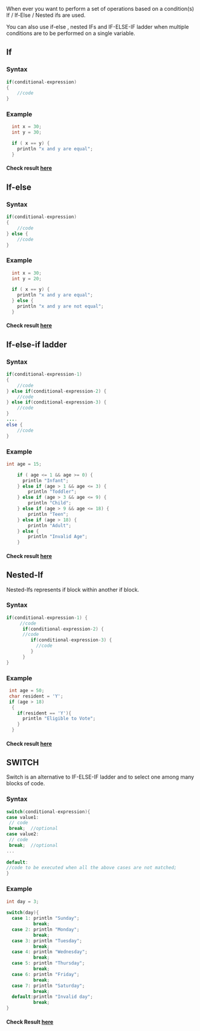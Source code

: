 When ever you want to perform a set of operations based on a condition(s) If / If-Else / Nested ifs are used.

You can also use if-else , nested IFs and IF-ELSE-IF ladder when multiple conditions are to be performed on a single variable.

## If

### Syntax

```java
if(conditional-expression)
{
    //code
}
```
### Example

```java
  int x = 30;
  int y = 30;

  if ( x == y) {
    println "x and y are equal";
  }

```
#### Check result [here](https://onecompiler.com/groovy/3vmstfxxj)

## If-else

### Syntax

```java
if(conditional-expression)
{
    //code
} else {
    //code
}
```
### Example

```java
  int x = 30;
  int y = 20;

  if ( x == y) {
    println "x and y are equal";
  } else {
    println "x and y are not equal";  
  }
```
#### Check result [here](https://onecompiler.com/groovy/3vmstjqra)

## If-else-if ladder

### Syntax
```java
if(conditional-expression-1)
{
    //code
} else if(conditional-expression-2) {
    //code
} else if(conditional-expression-3) {
    //code
}
....
else {
    //code
}
```

### Example
```java
int age = 15;

    if ( age <= 1 && age >= 0) {
      println "Infant";
    } else if (age > 1 && age <= 3) {
        println "Toddler";
    } else if (age > 3 && age <= 9) {
        println "Child";
    } else if (age > 9 && age <= 18) {
        println "Teen";
    } else if (age > 18) {
        println "Adult";
    } else {
        println "Invalid Age";
    }
```
#### Check result [here](https://onecompiler.com/groovy/3vmstpxqc)

## Nested-If

Nested-Ifs represents if block within another if block. 

### Syntax
```java
if(conditional-expression-1) {    
     //code    
      if(conditional-expression-2) {  
      //code
         if(conditional-expression-3) {
           //code
         }  
      }    
}
```

### Example
```java
 int age = 50;
 char resident = 'Y';
 if (age > 18)
  {
    if(resident == 'Y'){
      println "Eligible to Vote";
    }
  }
```
#### Check result [here](https://onecompiler.com/groovy/3vmstygr5)

## SWITCH

Switch is an alternative to IF-ELSE-IF ladder and to select one among many blocks of code.

### Syntax

```c
switch(conditional-expression){    
case value1:    
 // code    
 break;  //optional  
case value2:    
 // code    
 break;  //optional  
...    
    
default:     
//code to be executed when all the above cases are not matched;    
} 
```
### Example
```java
int day = 3;
      
switch(day){
  case 1: println "Sunday";
          break;
  case 2: println "Monday";
          break;
  case 3: println "Tuesday";
          break;
  case 4: println "Wednesday";
          break;
  case 5: println "Thursday";
          break;
  case 6: println "Friday";
          break;
  case 7: println "Saturday";
          break;
  default:println "Invalid day";
          break; 
}
```
####  Check Result [here](https://onecompiler.com/groovy/3vmsu4w3j)
